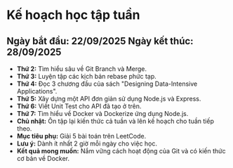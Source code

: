 # Kế hoạch học tập tuần

**Ngày bắt đầu:** 22/09/2025
**Ngày kết thúc:** 28/09/2025
---
- **Thứ 2:** Tìm hiểu sâu về Git Branch và Merge.
- **Thứ 3:** Luyện tập các kịch bản rebase phức tạp.
- **Thứ 4:** Đọc 3 chương đầu của sách "Designing Data-Intensive Applications".
- **Thứ 5:** Xây dựng một API đơn giản sử dụng Node.js và Express.
- **Thứ 6:** Viết Unit Test cho API đã tạo ở trên.
- **Thứ 7:** Tìm hiểu về Docker và Dockerize ứng dụng Node.js.
- **Chủ nhật:** Ôn tập lại kiến thức cả tuần và lên kế hoạch cho tuần tiếp theo.
- **Mục tiêu phụ:** Giải 5 bài toán trên LeetCode.
- **Lưu ý:** Dành ít nhất 2 giờ mỗi ngày cho việc học.
- **Kết quả mong muốn:** Nắm vững cách hoạt động của Git và có kiến thức cơ bản về Docker.